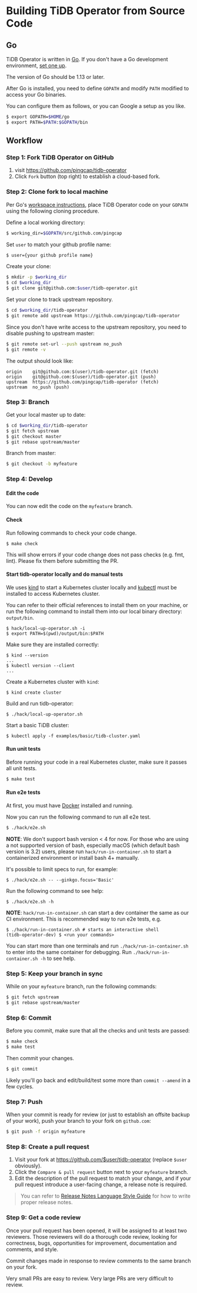 # Building TiDB Operator from Source Code

## Go
TiDB Operator is written in [Go](https://golang.org). If you don't have a Go development environment, [set one up](https://golang.org/doc/code.html).

The version of Go should be 1.13 or later.

After Go is installed, you need to define `GOPATH` and modify `PATH` modified to access your Go binaries.

You can configure them as follows, or you can Google a setup as you like.

```sh
$ export GOPATH=$HOME/go
$ export PATH=$PATH:$GOPATH/bin
```

## Workflow

### Step 1: Fork TiDB Operator on GitHub

1. visit https://github.com/pingcap/tidb-operator
2. Click `Fork` button (top right) to establish a cloud-based fork.

### Step 2: Clone fork to local machine

Per Go's [workspace instructions](https://golang.org/doc/code.html#Workspaces), place TiDB Operator code on your
`GOPATH` using the following cloning procedure.

Define a local working directory:

```sh
$ working_dir=$GOPATH/src/github.com/pingcap
```

Set `user` to match your github profile name:

```sh
$ user={your github profile name}
```

Create your clone:

```sh
$ mkdir -p $working_dir
$ cd $working_dir
$ git clone git@github.com:$user/tidb-operator.git
```

Set your clone to track upstream repository.

```sh
$ cd $working_dir/tidb-operator
$ git remote add upstream https://github.com/pingcap/tidb-operator
```

Since you don't have write access to the upstream repository, you need to disable pushing to upstream master:

```sh
$ git remote set-url --push upstream no_push
$ git remote -v
```

The output should look like:

```
origin    git@github.com:$(user)/tidb-operator.git (fetch)
origin    git@github.com:$(user)/tidb-operator.git (push)
upstream  https://github.com/pingcap/tidb-operator (fetch)
upstream  no_push (push)
```

### Step 3: Branch

Get your local master up to date:

```sh
$ cd $working_dir/tidb-operator
$ git fetch upstream
$ git checkout master
$ git rebase upstream/master
```

Branch from master:

```sh
$ git checkout -b myfeature
```

### Step 4: Develop

#### Edit the code

You can now edit the code on the `myfeature` branch.

#### Check

Run following commands to check your code change.

```
$ make check
```

This will show errors if your code change does not pass checks (e.g. fmt,
lint). Please fix them before submitting the PR.

#### Start tidb-operator locally and do manual tests

We uses [kind](https://kind.sigs.k8s.io/docs/user/quick-start/#installation) to
start a Kubernetes cluster locally and
[kubectl](https://kubernetes.io/docs/reference/kubectl/overview/) must be
installed to access Kubernetes cluster.

You can refer to their official references to install them on your machine, or
run the following command to install them into our local binary directory:
`output/bin`.

```
$ hack/local-up-operator.sh -i
$ export PATH=$(pwd)/output/bin:$PATH
```

Make sure they are installed correctly:

```
$ kind --version
...
$ kubectl version --client
...
```

Create a Kubernetes cluster with `kind`:

```
$ kind create cluster
```

Build and run tidb-operator:

```
$ ./hack/local-up-operator.sh
```

Start a basic TiDB cluster:

```
$ kubectl apply -f examples/basic/tidb-cluster.yaml
```

#### Run unit tests

Before running your code in a real Kubernetes cluster, make sure it passes all unit tests.

```sh
$ make test
```

#### Run e2e tests

At first, you must have [Docker](https://www.docker.com/get-started/) installed
and running.

Now you can run the following command to run all e2e test.

```sh
$ ./hack/e2e.sh
```

**NOTE**: We don't support bash version < 4 for now. For those who are using a not supported version of bash, especially macOS (which default bash version is 3.2)
users, please run `hack/run-in-container.sh` to start a containerized environment or install bash 4+ manually.

It's possible to limit specs to run, for example:

```
$ ./hack/e2e.sh -- --ginkgo.focus='Basic'
```

Run the following command to see help:

```
$ ./hack/e2e.sh -h
```

**NOTE**: `hack/run-in-container.sh` can start a dev container the same as our CI
environment. This is recommended way to run e2e tests, e.g.

```
$ ./hack/run-in-container.sh # starts an interactive shell
(tidb-operator-dev) $ <run your commands>
```

You can start more than one terminals and run `./hack/run-in-container.sh` to
enter into the same container for debugging. Run `./hack/run-in-container.sh -h`
to see help.

### Step 5: Keep your branch in sync

While on your `myfeature` branch, run the following commands:

```sh
$ git fetch upstream
$ git rebase upstream/master
```

### Step 6: Commit

Before you commit, make sure that all the checks and unit tests are passed:

```sh
$ make check
$ make test
```

Then commit your changes.

```sh
$ git commit
```

Likely you'll go back and edit/build/test some more than `commit --amend`
in a few cycles.

### Step 7: Push

When your commit is ready for review (or just to establish an offsite backup of your work),
push your branch to your fork on `github.com`:

```sh
$ git push -f origin myfeature
```

### Step 8: Create a pull request

1. Visit your fork at https://github.com/$user/tidb-operator (replace `$user` obviously).
2. Click the `Compare & pull request` button next to your `myfeature` branch.
3. Edit the description of the pull request to match your change, and if your pull request introduce a user-facing change, a release note is required.

> You can refer to [Release Notes Language Style Guide](./release-note-guide.md) for how to write proper release notes.

### Step 9: Get a code review

Once your pull request has been opened, it will be assigned to at least two
reviewers. Those reviewers will do a thorough code review, looking for
correctness, bugs, opportunities for improvement, documentation and comments,
and style.

Commit changes made in response to review comments to the same branch on your
fork.

Very small PRs are easy to review. Very large PRs are very difficult to
review.
